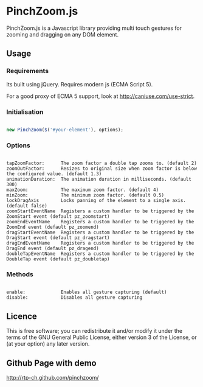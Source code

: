 # PinchZoom.js

PinchZoom.js is a Javascript library providing multi touch gestures for zooming and dragging on any DOM element.

## Usage

### Requirements
Its built using jQuery. Requires modern js (ECMA Script 5).

For a good proxy of ECMA 5 support, look at http://caniuse.com/use-strict.

### Initialisation

```Javascript

new PinchZoom($('#your-element'), options);

```

### Options

```Text

tapZoomFactor:      The zoom factor a double tap zooms to. (default 2)
zoomOutFactor:      Resizes to original size when zoom factor is below the configured value. (default 1.3)
animationDuration:  The animation duration in milliseconds. (default 300)
maxZoom:            The maximum zoom factor. (default 4)
minZoom:            The minimum zoom factor. (default 0.5)
lockDragAxis        Locks panning of the element to a single axis. (default false)
zoomStartEventName  Registers a custom handler to be triggered by the ZoomStart event (default pz_zoomstart)
zoomEndEventName    Registers a custom handler to be triggered by the ZoomEnd event (default pz_zoomend)
dragStartEventName  Registers a custom handler to be triggered by the DragStart event (default pz_dragstart)
dragEndEventName    Registers a custom handler to be triggered by the DragEnd event (default pz_dragend)
doubleTapEventName  Registers a custom handler to be triggered by the DoubleTap event (default pz_doubletap)

```

### Methods

```Text

enable:             Enables all gesture capturing (default)
disable:            Disables all gesture capturing

```

## Licence

This is free software; you can redistribute it and/or modify it under the terms of the GNU General Public License, either version 3 of the License, or (at your option) any later version.

## Github Page with demo

http://rtp-ch.github.com/pinchzoom/